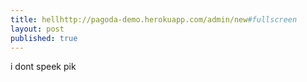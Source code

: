 ```yaml
---
title: hellhttp://pagoda-demo.herokuapp.com/admin/new#fullscreen
layout: post
published: true
---
```

i dont speek pik